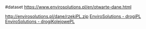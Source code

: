 #dataset 
https://www.envirosolutions.pl/en/otwarte-dane.html

http://envirosolutions.pl/dane/rzekiPL.zip
[EnviroSolutions - drogiPL](EnviroSolutions%20-%20drogiPL.md)
[EnviroSolutions - drogiKolejowePL](EnviroSolutions%20-%20drogiKolejowePL.md)


